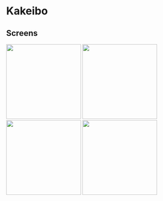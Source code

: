 # Kakeibo

## Screens

<img src="https://user-images.githubusercontent.com/52287955/123285882-67c11200-d548-11eb-8c0e-466ed3f3690a.png" width=200> 
<img src="https://user-images.githubusercontent.com/52287955/123285877-668fe500-d548-11eb-9128-0ab18cf1becb.png" width=200>
<img src="https://user-images.githubusercontent.com/52287955/123285861-6394f480-d548-11eb-90d1-e9a5833e7a2a.png" width=200>
<img src="https://user-images.githubusercontent.com/52287955/123285873-65f74e80-d548-11eb-8c4f-eb560404e513.png" width=200>

